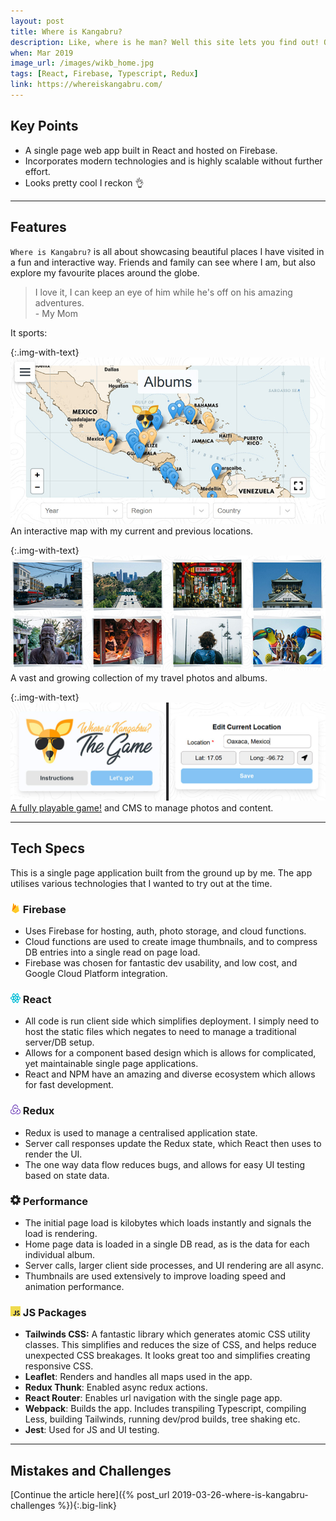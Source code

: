 ```yaml
---
layout: post
title: Where is Kangabru?
description: Like, where is he man? Well this site lets you find out! Originally built for friends and family, this web app lets you explore my adventures with a map and pretty photos.
when: Mar 2019
image_url: /images/wikb_home.jpg
tags: [React, Firebase, Typescript, Redux]
link: https://whereiskangabru.com/
---
```


## Key Points
- A single page web app built in React and hosted on Firebase.
- Incorporates modern technologies and is highly scalable without further effort.
- Looks pretty cool I reckon 👌

---

## Features

`Where is Kangabru?` is all about showcasing beautiful places I have visited in a fun and interactive way. Friends and family can see where I am, but also explore my favourite places around the globe.

<blockquote>
I love it, I can keep an eye of him while he's off on his amazing adventures.<br>
- My Mom
</blockquote>

It sports:

{:.img-with-text}
![Map Screen](/images/wikb_map.jpg)
An interactive map with my current and previous locations.

{:.img-with-text}
![Albums Screen](/images/wikb_albums.jpg)
A vast and growing collection of my travel photos and albums.

{:.img-with-text}
![CMD and Game Screen](/images/wikb_cms_game.jpg)
[A fully playable game!](https://whereiskangabru.com/) and CMS to manage photos and content.

---

## Tech Specs

This is a single page application built from the ground up by me. The app utilises various technologies that I wanted to try out at the time.

### ![Firebase](/icons/firebase.png) Firebase
- Uses Firebase for hosting, auth, photo storage, and cloud functions.
- Cloud functions are used to create image thumbnails, and to compress DB entries into a single read on page load.
- Firebase was chosen for fantastic dev usability, and low cost, and Google Cloud Platform integration.

### ![React](/icons/react.png) React
- All code is run client side which simplifies deployment. I simply need to host the static files which negates to need to manage a traditional server/DB setup.
- Allows for a component based design which is allows for complicated, yet maintainable single page applications.
- React and NPM have an amazing and diverse ecosystem which allows for fast development.

### ![Redux](/icons/redux.png) Redux
- Redux is used to manage a centralised application state.
- Server call responses update the Redux state, which React then uses to render the UI.
- The one way data flow reduces bugs, and allows for easy UI testing based on state data.

### ![Performance](/icons/cog.png) Performance
- The initial page load is kilobytes which loads instantly and signals the load is rendering.
- Home page data is loaded in a single DB read, as is the data for each individual album.
- Server calls, larger client side processes, and UI rendering are all async.
- Thumbnails are used extensively to improve loading speed and animation performance.

### ![JS Packages](/icons/javascript.png) JS Packages
- **Tailwinds CSS:** A fantastic library which generates atomic CSS utility classes. This simplifies and reduces the size of CSS, and helps reduce unexpected CSS breakages. It looks great too and simplifies creating responsive CSS.
- **Leaflet**: Renders and handles all maps used in the app.
- **Redux Thunk**: Enabled async redux actions.
- **React Router**: Enables url navigation with the single page app.
- **Webpack**: Builds the app. Includes transpiling Typescript, compiling Less, building Tailwinds, running dev/prod builds, tree shaking etc.
- **Jest**: Used for JS and UI testing.

---

## Mistakes and Challenges

[Continue the article here]({% post_url 2019-03-26-where-is-kangabru-challenges %}){:.big-link}